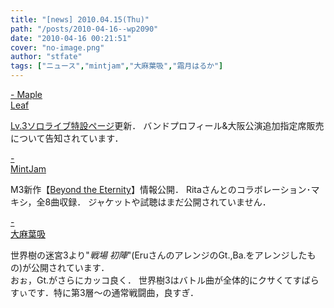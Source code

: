 ```yaml
---
title: "[news] 2010.04.15(Thu)"
path: "/posts/2010-04-16--wp2090"
date: "2010-04-16 00:21:51"
cover: "no-image.png"
author: "stfate"
tags: ["ニュース","mintjam","大麻葉吸","霜月はるか"]
---
```


<style type="text/css">
<!--
p {white-space: pre-wrap};
-->
</style>

<a  href="http://shimotsukin.com/" target="_blank">- Maple Leaf</a>
<div ><a href="http://shimotsukin.com/live/index.html" target="_blank">Lv.3ソロライブ特設ページ</a>更新．
バンドプロフィール&大阪公演追加指定席販売について告知されています．</div>

<a  href="http://www.mintjam.net/mj/index.html" target="_blank">- MintJam</a>
<div >M3新作【<a href="http://www.mintjam.net/mj/2010_5_m3/" target="_blank">Beyond the Eternity</a>】情報公開．
Ritaさんとのコラボレーション･マキシ，全8曲収録．
ジャケットや試聴はまだ公開されていません．</div>

<a  href="http://www.human-bbq.com/" target="_blank">- 大麻葉吸</a>
<div >世界樹の迷宮3より"<em>戦場 初陣</em>"(EruさんのアレンジのGt.,Ba.をアレンジしたもの)が公開されています．
<div >おぉ，Gt.がさらにカッコ良く．
世界樹3はバトル曲が全体的にクサくてすばらすぃです．特に第3層～の通常戦闘曲，良すぎ．</div></div>